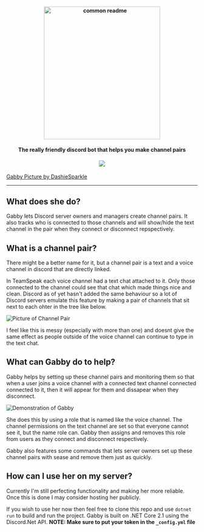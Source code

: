 <h4 align="center">
  <img alt="common readme" src="https://i.imgur.com/5zpfhLm.png" width="306.3" height="350">
</h4>
<h4 align="center">
  The really friendly discord bot that helps you make channel pairs
</h4>
<h4 align="center">
  <a href="https://discord.gg/GPCkUX"><img src="https://badgen.net/badge/Gabby's%20Birdhouse/Join?icon=discord"</a>
</h4>


[Gabby Picture by DashieSparkle](https://www.deviantart.com/dashiesparkle)

---

## What does she do?
Gabby lets Discord server owners and managers create channel pairs. It also tracks who is connected to those channels and will show/hide the text channel in the pair when they connect or disconnect repspectively.

## What is a channel pair?
There might be a better name for it, but a channel pair is a text and a voice channel in discord that are directly linked.

In TeamSpeak each voice channel had a text chat attached to it. Only those connected to the channel could see that chat which made things nice and clean. Discord as of yet hasn't added the same behaviour so a lot of Discord servers emulate this feature by making a pair of channels that sit next to each ohter in the tree like below.

![Picture of Channel Pair](https://i.imgur.com/OLV4CcF.png)

I feel like this is messy (especially with more than one) and doesnt give the same effect as people outside of the voice channel can continue to type in the text chat.

## What can Gabby do to help?
Gabby helps by setting up these channel pairs and monitoring them so that when a user joins a voice channel with a connected text channel connected connected to it, then it will appear for them and dissapear when they disconnect.

![Demonstration of Gabby](https://i.imgur.com/585lsai.gif)

She does this by using a role that is named like the voice channel. The channel permissions on the text channel are set so that everyone cannot see it, but the name role can. Gabby then assigns and removes this role from users as they connect and disconnect respectively.

Gabby also features some commands that lets server owners set up these channel pairs with sease and remove them just as quickly.

## How can I use her on my server?
Currently I'm still perfecting functionality and making her more reliable. Once this is done I may consider hosting her publicly.

If you wish to use her now then feel free to clone this repo and use `dotnet run` to build and run the project.
Gabby is built on .NET Core 2.1 using the Discord.Net API.
**NOTE: Make sure to put your token in the `_config.yml` file**
